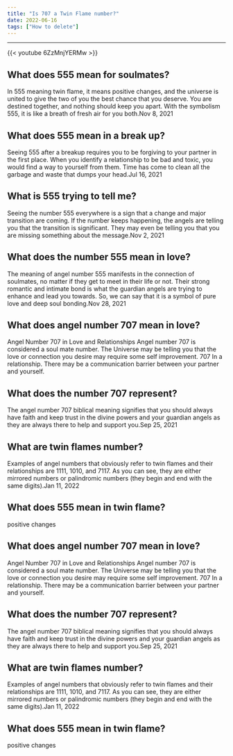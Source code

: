 ```yaml
---
title: "Is 707 a Twin Flame number?"
date: 2022-06-16
tags: ["How to delete"]
---
```


---
{{< youtube 6ZzMnjYERMw >}}
## What does 555 mean for soulmates?
In 555 meaning twin flame, it means positive changes, and the universe is united to give the two of you the best chance that you deserve. You are destined together, and nothing should keep you apart. With the symbolism 555, it is like a breath of fresh air for you both.Nov 8, 2021

## What does 555 mean in a break up?
Seeing 555 after a breakup requires you to be forgiving to your partner in the first place. When you identify a relationship to be bad and toxic, you would find a way to yourself from them. Time has come to clean all the garbage and waste that dumps your head.Jul 16, 2021

## What is 555 trying to tell me?
Seeing the number 555 everywhere is a sign that a change and major transition are coming. If the number keeps happening, the angels are telling you that the transition is significant. They may even be telling you that you are missing something about the message.Nov 2, 2021

## What does the number 555 mean in love?
The meaning of angel number 555 manifests in the connection of soulmates, no matter if they get to meet in their life or not. Their strong romantic and intimate bond is what the guardian angels are trying to enhance and lead you towards. So, we can say that it is a symbol of pure love and deep soul bonding.Nov 28, 2021

## What does angel number 707 mean in love?
Angel Number 707 in Love and Relationships Angel number 707 is considered a soul mate number. The Universe may be telling you that the love or connection you desire may require some self improvement. 707 In a relationship. There may be a communication barrier between your partner and yourself.

## What does the number 707 represent?
The angel number 707 biblical meaning signifies that you should always have faith and keep trust in the divine powers and your guardian angels as they are always there to help and support you.Sep 25, 2021

## What are twin flames number?
Examples of angel numbers that obviously refer to twin flames and their relationships are 1111, 1010, and 7117. As you can see, they are either mirrored numbers or palindromic numbers (they begin and end with the same digits).Jan 11, 2022

## What does 555 mean in twin flame?
positive changes

## What does angel number 707 mean in love?
Angel Number 707 in Love and Relationships Angel number 707 is considered a soul mate number. The Universe may be telling you that the love or connection you desire may require some self improvement. 707 In a relationship. There may be a communication barrier between your partner and yourself.

## What does the number 707 represent?
The angel number 707 biblical meaning signifies that you should always have faith and keep trust in the divine powers and your guardian angels as they are always there to help and support you.Sep 25, 2021

## What are twin flames number?
Examples of angel numbers that obviously refer to twin flames and their relationships are 1111, 1010, and 7117. As you can see, they are either mirrored numbers or palindromic numbers (they begin and end with the same digits).Jan 11, 2022

## What does 555 mean in twin flame?
positive changes

